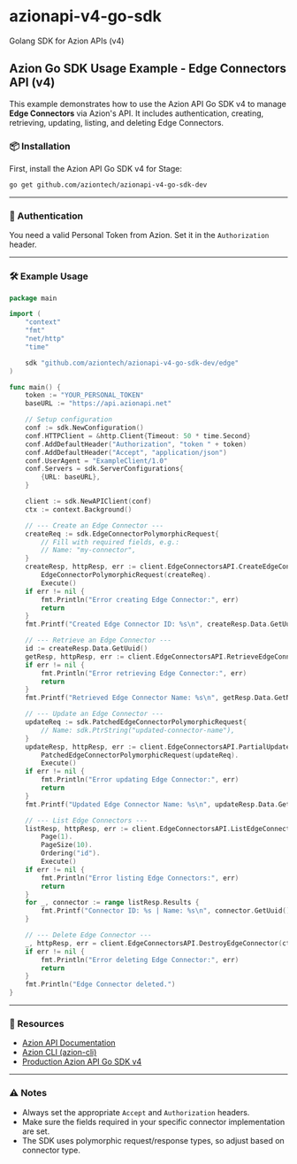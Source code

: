 # azionapi-v4-go-sdk

Golang SDK for Azion APIs (v4)


## Azion Go SDK Usage Example - Edge Connectors API (v4)

This example demonstrates how to use the Azion API Go SDK v4 to manage **Edge Connectors** via Azion's API. It includes authentication, creating, retrieving, updating, listing, and deleting Edge Connectors.

### 📦 Installation

First, install the Azion API Go SDK v4 for Stage:

```bash
go get github.com/aziontech/azionapi-v4-go-sdk-dev
```

---

### 🔑 Authentication

You need a valid Personal Token from Azion. Set it in the `Authorization` header.

---

### 🛠️ Example Usage

```go
package main

import (
	"context"
	"fmt"
	"net/http"
	"time"

	sdk "github.com/aziontech/azionapi-v4-go-sdk-dev/edge"
)

func main() {
	token := "YOUR_PERSONAL_TOKEN"
	baseURL := "https://api.azionapi.net"

	// Setup configuration
	conf := sdk.NewConfiguration()
	conf.HTTPClient = &http.Client{Timeout: 50 * time.Second}
	conf.AddDefaultHeader("Authorization", "token " + token)
	conf.AddDefaultHeader("Accept", "application/json")
	conf.UserAgent = "ExampleClient/1.0"
	conf.Servers = sdk.ServerConfigurations{
		{URL: baseURL},
	}

	client := sdk.NewAPIClient(conf)
	ctx := context.Background()

	// --- Create an Edge Connector ---
	createReq := sdk.EdgeConnectorPolymorphicRequest{
		// Fill with required fields, e.g.:
		// Name: "my-connector",
	}
	createResp, httpResp, err := client.EdgeConnectorsAPI.CreateEdgeConnector(ctx).
		EdgeConnectorPolymorphicRequest(createReq).
		Execute()
	if err != nil {
		fmt.Println("Error creating Edge Connector:", err)
		return
	}
	fmt.Printf("Created Edge Connector ID: %s\n", createResp.Data.GetUuid())

	// --- Retrieve an Edge Connector ---
	id := createResp.Data.GetUuid()
	getResp, httpResp, err := client.EdgeConnectorsAPI.RetrieveEdgeConnector(ctx, id).Execute()
	if err != nil {
		fmt.Println("Error retrieving Edge Connector:", err)
		return
	}
	fmt.Printf("Retrieved Edge Connector Name: %s\n", getResp.Data.GetName())

	// --- Update an Edge Connector ---
	updateReq := sdk.PatchedEdgeConnectorPolymorphicRequest{
		// Name: sdk.PtrString("updated-connector-name"),
	}
	updateResp, httpResp, err := client.EdgeConnectorsAPI.PartialUpdateEdgeConnector(ctx, id).
		PatchedEdgeConnectorPolymorphicRequest(updateReq).
		Execute()
	if err != nil {
		fmt.Println("Error updating Edge Connector:", err)
		return
	}
	fmt.Printf("Updated Edge Connector Name: %s\n", updateResp.Data.GetName())

	// --- List Edge Connectors ---
	listResp, httpResp, err := client.EdgeConnectorsAPI.ListEdgeConnectors(ctx).
		Page(1).
		PageSize(10).
		Ordering("id").
		Execute()
	if err != nil {
		fmt.Println("Error listing Edge Connectors:", err)
		return
	}
	for _, connector := range listResp.Results {
		fmt.Printf("Connector ID: %s | Name: %s\n", connector.GetUuid(), connector.GetName())
	}

	// --- Delete Edge Connector ---
	_, httpResp, err = client.EdgeConnectorsAPI.DestroyEdgeConnector(ctx, id).Execute()
	if err != nil {
		fmt.Println("Error deleting Edge Connector:", err)
		return
	}
	fmt.Println("Edge Connector deleted.")
}
```

---

### 📘 Resources

- [Azion API Documentation](https://api.azion.com)
- [Azion CLI (azion-cli)](https://github.com/aziontech/azion)
- [Production Azion API Go SDK v4](https://github.com/aziontech/azionapi-v4-go-sdk)

---

### ⚠️ Notes

- Always set the appropriate `Accept` and `Authorization` headers.
- Make sure the fields required in your specific connector implementation are set.
- The SDK uses polymorphic request/response types, so adjust based on connector type.
